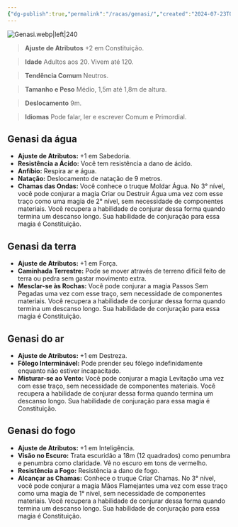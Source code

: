 ```yaml
---
{"dg-publish":true,"permalink":"/racas/genasi/","created":"2024-07-23T08:29:11.000-03:00"}
---
```



![Genasi.webp|left|240](/img/user/Arquivos/Genasi.webp)

> **Ajuste de Atributos**
> +2 em Constituição.  

> **Idade**
> Adultos aos 20. Vivem até 120.  

> **Tendência Comum**
> Neutros.  

> **Tamanho e Peso**
> Médio, 1,5m até 1,8m de altura.  

> **Deslocamento**
> 9m.  

> **Idiomas**
> Pode falar, ler e escrever Comum e Primordial.

## Genasi da água
- **Ajuste de Atributos:** +1 em Sabedoria.  
- **Resistência a Ácido:** Você tem resistência a dano de ácido.  
- **Anfíbio:** Respira ar e água.  
- **Natação:** Deslocamento de natação de 9 metros.  
- **Chamas das Ondas:** Você conhece o truque Moldar Água. No 3° nível, você pode conjurar a magia Criar ou Destruir Água uma vez com esse traço como uma magia de 2° nível, sem necessidade de componentes materiais. Você recupera a habilidade de conjurar dessa forma quando termina um descanso longo. Sua habilidade de conjuração para essa magia é Constituição.

## Genasi da terra
- **Ajuste de Atributos:** +1 em Força.  
- **Caminhada Terrestre:** Pode se mover através de terreno difícil feito de terra ou pedra sem gastar movimento extra.  
- **Mesclar-se às Rochas:** Você pode conjurar a magia Passos Sem Pegadas uma vez com esse traço, sem necessidade de componentes materiais. Você recupera a habilidade de conjurar dessa forma quando termina um descanso longo. Sua habilidade de conjuração para essa magia é Constituição.

## Genasi do ar
- **Ajuste de Atributos:** +1 em Destreza.  
- **Fôlego Interminável:** Pode prender seu fôlego indefinidamente enquanto não estiver incapacitado.  
- **Misturar-se ao Vento:** Você pode conjurar a magia Levitação uma vez com esse traço, sem necessidade de componentes materiais. Você recupera a habilidade de conjurar dessa forma quando termina um descanso longo. Sua habilidade de conjuração para essa magia é Constituição.

## Genasi do fogo
- **Ajuste de Atributos:** +1 em Inteligência.  
- **Visão no Escuro:** Trata escuridão a 18m (12 quadrados) como penumbra e penumbra como claridade. Vê no escuro em tons de vermelho.  
- **Resistência a Fogo:** Resistência a dano de fogo.  
- **Alcançar as Chamas:** Conhece o truque Criar Chamas. No 3° nível, você pode conjurar a magia Mãos Flamejantes uma vez com esse traço como uma magia de 1° nível, sem necessidade de componentes materiais. Você recupera a habilidade de conjurar dessa forma quando termina um descanso longo. Sua habilidade de conjuração para essa magia é Constituição.
